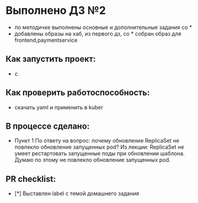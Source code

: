 # Выполнено ДЗ №2

 - по методичке выполнены основные и дополнительные задания со *
 - добавлены образы на хаб, из первого дз, со * собран образ для frontend,paymentservice
## Как запустить проект:
 - с

## Как проверить работоспособность:
  - скачать yaml и применить в kuber

## В процессе сделано:
 - Пункт 1
   По ответу на вопрос: почему обновление ReplicaSet не повлекло обновление запущенных pod?
   Из лекции: ReplicaSet не умеет рестартовать запущенные поды при обновлении шаблона.
   Думаю по этому не повлекло обновление запущенных pod.
## PR checklist:
 - [*] Выставлен label с темой домашнего задания
